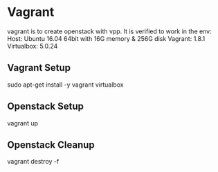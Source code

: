 Vagrant
=======

vagrant is to create openstack with vpp. It is verified to work in the env:
   Host: Ubuntu 16.04 64bit with 16G memory & 256G disk
   Vagrant: 1.8.1
   Virtualbox: 5.0.24

Vagrant Setup
-------------

sudo apt-get install -y vagrant virtualbox


Openstack Setup
--------------

vagrant up

Openstack Cleanup
-----------------

vagrant destroy -f
